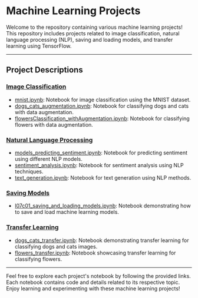 # Machine Learning Projects

Welcome to the repository containing various machine learning projects! This repository includes projects related to image classification, natural language processing (NLP), saving and loading models, and transfer learning using TensorFlow.

---

## Project Descriptions

### [Image Classification](./image_classification)

- [mnist.ipynb](./image_classification/mnist.ipynb): Notebook for image classification using the MNIST dataset.
- [dogs_cats_augmentation.ipynb](./image_classification/with_augmentation/dogs_cats_augmentation.ipynb): Notebook for classifying dogs and cats with data augmentation.
- [flowersClassification_withAugmentation.ipynb](./image_classification/with_augmentation/flowersClassification_withAugmentation.ipynb): Notebook for classifying flowers with data augmentation.

### [Natural Language Processing](./nlp)

- [models_predicting_sentiment.ipynb](./nlp/models_predicting_sentiment.ipynb): Notebook for predicting sentiment using different NLP models.
- [sentiment_analysis.ipynb](./nlp/sentiment_analysis.ipynb): Notebook for sentiment analysis using NLP techniques.
- [text_generation.ipynb](./nlp/text_generation.ipynb): Notebook for text generation using NLP methods.

### [Saving Models](./saveModel)

- [l07c01_saving_and_loading_models.ipynb](./saveModel/l07c01_saving_and_loading_models.ipynb): Notebook demonstrating how to save and load machine learning models.

### [Transfer Learning](./transfer_learning)

- [dogs_cats_transfer.ipynb](./transfer_learning/dogs_cats_transfer.ipynb): Notebook demonstrating transfer learning for classifying dogs and cats images.
- [flowers_transfer.ipynb](./transfer_learning/flowers_transfer.ipynb): Notebook showcasing transfer learning for classifying flowers.

---

Feel free to explore each project's notebook by following the provided links. Each notebook contains code and details related to its respective topic. Enjoy learning and experimenting with these machine learning projects!
